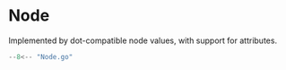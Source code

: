# Node

Implemented by dot-compatible node values, with support for attributes.

```go
--8<-- "Node.go"
```
